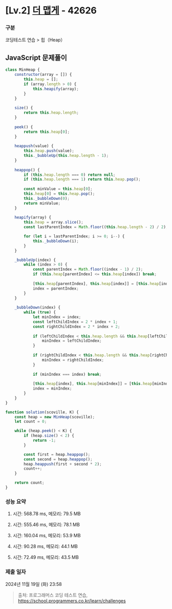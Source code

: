# [Lv.2] [더 맵게](https://school.programmers.co.kr/learn/courses/30/lessons/42626?language=javascript) - 42626 

### 구분

코딩테스트 연습 > 힙（Heap）

## JavaScript 문제풀이

```js
class MinHeap {
    constructor(array = []) {
        this.heap = [];
        if (array.length > 0) {
            this.heapify(array);
        }
    }
    
    size() {
        return this.heap.length;
    }
    
    peek() {
        return this.heap[0];
    }
    
    heappush(value) {
        this.heap.push(value);
        this._bubbleUp(this.heap.length - 1);
    }
    
    heappop() {
        if (this.heap.length === 0) return null;
        if (this.heap.length === 1) return this.heap.pop();
        
        const minValue = this.heap[0];
        this.heap[0] = this.heap.pop();
        this._bubbleDown(0);
        return minValue;
    }
    
    heapify(array) {
        this.heap = array.slice();
        const lastParentIndex = Math.floor((this.heap.length - 2) / 2);

        for (let i = lastParentIndex; i >= 0; i--) {
            this._bubbleDown(i);
        }
    }

    _bubbleUp(index) {
        while (index > 0) {
            const parentIndex = Math.floor((index - 1) / 2);
            if (this.heap[parentIndex] <= this.heap[index]) break;
            
            [this.heap[parentIndex], this.heap[index]] = [this.heap[index], this.heap[parentIndex]];
            index = parentIndex;
        }
    }
    
    _bubbleDown(index) {
        while (true) {
            let minIndex = index;
            const leftChildIndex = 2 * index + 1;
            const rightChildIndex = 2 * index + 2;
            
            if (leftChildIndex < this.heap.length && this.heap[leftChildIndex] < this.heap[minIndex]) {
                minIndex = leftChildIndex;
            }
            
            if (rightChildIndex < this.heap.length && this.heap[rightChildIndex] < this.heap[minIndex]) {
                minIndex = rightChildIndex;
            }
            
            if (minIndex === index) break;
            
            [this.heap[index], this.heap[minIndex]] = [this.heap[minIndex], this.heap[index]];
            index = minIndex;
        }
    }
}

function solution(scoville, K) {
    const heap = new MinHeap(scoville);
    let count = 0;

    while (heap.peek() < K) {
        if (heap.size() < 2) {
            return -1;
        }

        const first = heap.heappop();
        const second = heap.heappop();
        heap.heappush(first + second * 2);
        count++;
    }

    return count;
}
```

### 성능 요약

1. 시간: 568.78 ms, 메모리: 79.5 MB

2. 시간: 555.46 ms, 메모리: 78.1 MB
3. 시간: 160.04 ms, 메모리: 53.9 MB
4. 시간: 90.28 ms, 메모리: 44.1 MB
5. 시간: 72.49 ms, 메모리: 43.5 MB

### 제출 일자

2024년 11월 19일 (화) 23:58

> 출처: 프로그래머스 코딩 테스트 연습, https://school.programmers.co.kr/learn/challenges
